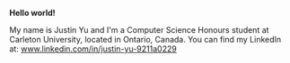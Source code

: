 **Hello world!**

My name is Justin Yu and I'm a Computer Science Honours student at Carleton University, located in Ontario, Canada. 
You can find my LinkedIn at: www.linkedin.com/in/justin-yu-9211a0229
